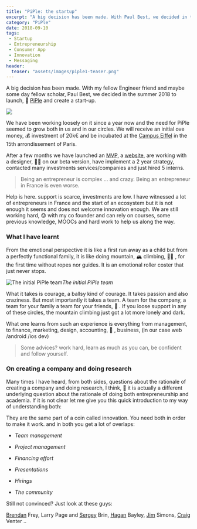 ```yaml
---
title: "PiPle: the startup"
excerpt: "A big decision has been made. With Paul Best, we decided in the summer 2018 to launch PiPle..."
category: "PiPle"
date: 2018-09-10
tags:
 - Startup
 - Entrepreneurship
 - Consumer App
 - Innovation
 - Messaging
header:
  teaser: "assets/images/piple1-teaser.png"
---
```


A big decision has been made. With my fellow Engineer friend and maybe some day fellow scholar, Paul Best, we decided in the summer 2018 to launch, 🚀 [PiPle](http://www.piple.team/) and create a start-up.

![](https://cdn-images-1.medium.com/max/2400/1*gLVd9Z3gOVEwxBdyB51JVw.png)

We have been working loosely on it since a year now and the need for PiPle seemed to grow both in us and in our circles. We will receive an initial ove money, 💰 investment of 20k€ and be incubated at the [Campus Eiffel](https://www.inseec-bs.com/paris/) in the 15th arrondissement of Paris.

After a few months we have launched an [MVP](http://www.piple.team/app), a [website](http://www.piple.team), are working with a designer, 👩‍🎨 on our beta version, have implement a 2 year strategy, contacted many investments services/companies and just hired 5 interns.
> Being an entrepreneur is complex … and crazy. 
Being an entrepreneur in France is even worse.

Help is here. support is scarce, investments are low. I have witnessed a lot of entrepreneurs in France and the start of an ecosystem but it is not enough it seems and does not welcome innovation enough. We are still working hard, 😓 with my co founder and can rely on courses, some previous knowledge, MOOCs and hard work to help us along the way.

### What I have learnt

From the emotional perspective it is like a first run away as a child but from a perfectly functional family, it is like doing mountain, 🏔 climbing, 🧗‍♀️ , for the first time without ropes nor guides. It is an emotional roller coster that just never stops.

![The initial PiPle team](https://cdn-images-1.medium.com/max/2880/1*aBKgnX9CEniJ3hGK65MEag.png)*The initial PiPle team*

What it takes is courage, a ballsy kind of courage. It takes passion and also craziness. But most importantly it takes a team. A team for the company, a team for your family a team for your friends, 👫 . If you loose support in any of these circles, the mountain climbing just got a lot more lonely and dark.

What one learns from such an experience is everything from management, to finance, marketing, design, accounting, 🧾 , business, (in our case web /android /ios dev)
> Some advices? work hard, learn as much as you can, be confident and follow yourself.

### On creating a company and doing research

Many times I have heard, from both sides, questions about the rationale of creating a company and doing research, I think, 💭 it is actually a different underlying question about the rationale of doing both entrepreneurship and academia. If it is not clear let me give you this quick introduction to my way of understanding both:

They are the same part of a coin called innovation. You need both in order to make it work. and in both you get a lot of overlaps:

* *Team management*

* *Project management*

* *Financing effort*

* *Presentations*

* *Hirings*

* *The community*

Still not convinced? Just look at these guys:

[Brendan](https://en.wikipedia.org/wiki/Brendan_Frey) Frey, Larry Page and [Sergey](https://fr.wikipedia.org/wiki/Sergey_Brin) Brin, [Hagan](https://en.wikipedia.org/wiki/Hagan_Bayley) Bayley, [Jim](https://fr.wikipedia.org/wiki/James_Simons) Simons, [Craig](https://fr.wikipedia.org/wiki/Craig_Venter) Venter ..

